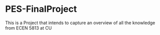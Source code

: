 # PES-FinalProject
This is a Project that intends to capture an overview of all the knowledge from ECEN 5813 at CU 
